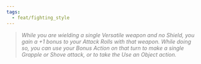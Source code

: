 ```yaml
---
tags:
  - feat/fighting_style
---
```

> *<span style="color:rgb(125, 125, 125)">While you are wielding a single Versatile weapon and no Shield, you gain a +1 bonus to your Attack Rolls with that weapon. While doing so, you can use your Bonus Action on that turn to make a single Grapple or Shove attack, or to take the Use an Object action.</span>*